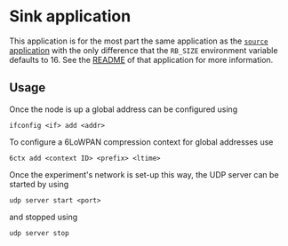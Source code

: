 Sink application
================
This application is for the most part the same application as the [`source`
application](../source) with the only difference that the `RB_SIZE` environment
variable defaults to 16. See the [README](../source/README.md) of that
application for more information.

## Usage
Once the node is up a global address can be configured using

```
ifconfig <if> add <addr>
```

To configure a 6LoWPAN compression context for global addresses use

```
6ctx add <context ID> <prefix> <ltime>
```

Once the experiment's network is set-up this way, the UDP server can be started
by using

```
udp server start <port>
```

and stopped using

```
udp server stop
```
